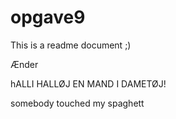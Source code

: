 # opgave9
This is a readme document ;)



Ænder

hALLI HALLØJ EN MAND I DAMETØJ!

somebody touched my spaghett